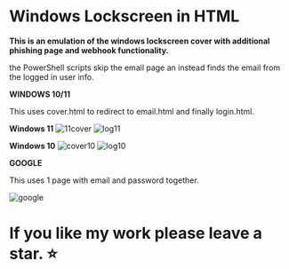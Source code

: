 # Windows Lockscreen in HTML

**This is an emulation of the windows lockscreen cover with additional phishing page and webhook functionality.**

the PowerShell scripts skip the email page an instead finds the email from the logged in user info.

**WINDOWS 10/11**

This uses cover.html to redirect to email.html and finally login.html.

**Windows 11**
![11cover](https://github.com/beigeworm/Windows-Locksreen-in-HTML/assets/93350544/b5d3c537-a81f-4851-84eb-7e1019e54b9b)
![log11](https://github.com/beigeworm/Windows-Locksreen-in-HTML/assets/93350544/8aefe15e-33a8-4299-977e-e4093d344031)

**Windows 10**
![cover10](https://github.com/beigeworm/Windows-Locksreen-in-HTML/assets/93350544/bbbab2d1-c471-4267-8646-f9aeb8731178)
![log10](https://github.com/beigeworm/Windows-Locksreen-in-HTML/assets/93350544/c5cb7773-e706-4034-81af-d9acf52e19e8)

**GOOGLE**

This uses 1 page with email and password together.

![google](https://github.com/beigeworm/Windows-Locksreen-in-HTML/assets/93350544/d4457fd4-f907-4191-9e38-aaf158139943)


# If you like my work please leave a star. ⭐
